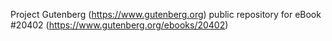 Project Gutenberg (https://www.gutenberg.org) public repository for eBook #20402 (https://www.gutenberg.org/ebooks/20402)
